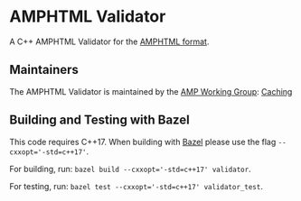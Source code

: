 <!---
Copyright 2019 The AMP HTML Authors. All Rights Reserved.

Licensed under the Apache License, Version 2.0 (the "License");
you may not use this file except in compliance with the License.
You may obtain a copy of the License at

      http://www.apache.org/licenses/LICENSE-2.0

Unless required by applicable law or agreed to in writing, software
distributed under the License is distributed on an "AS-IS" BASIS,
WITHOUT WARRANTIES OR CONDITIONS OF ANY KIND, either express or implied.
See the License for the specific language governing permissions and
limitations under the License.
-->

# AMPHTML Validator

A C++ AMPHTML Validator for the
[AMPHTML format](https://github.com/ampproject/amphtml/blob/main/README.md).

## Maintainers

The AMPHTML Validator is maintained by the
[AMP Working Group](https://amp.dev/community/working-groups/amp4email/):
[Caching](https://amp.dev/community/working-groups/caching/)

## Building and Testing with Bazel

This code requires C++17. When building with [Bazel](https://bazel.build/)
please use the flag `--cxxopt='-std=c++17'`.

For building, run: `bazel build --cxxopt='-std=c++17' validator`.

For testing, run: `bazel test --cxxopt='-std=c++17' validator_test`.
